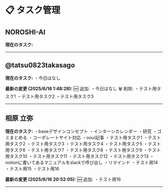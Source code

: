 # 📋 タスク管理

## NOROSHI-AI

**現在のタスク:**

---

## @tatsu0823takasago

**現在のタスク:**
・今日はなし

**最新の変更 (2025/6/16 1:48:28):**
🆕 追加:
・今日はなし
🗑️ 削除:
・テスト用タスク1
・テスト用タスク2
・テスト用タスク3

---

## 相原 立弥

**現在のタスク:**
・baseデザインコンセプト
・インターンカレンダー
・研究
・ゴミまとめる
・コーポレートサイト対応
・ooui記事
・テスト用タスク1
・テスト用タスク2
・テスト用タスク3
・テスト用タスク4
・テスト用タスク5
・テスト用タスク6
・テスト用タスク7
・テスト用タスク8
・テスト用タスク9
・テスト用タスク10
・テスト用タスク11
・テスト用タスク12
・テスト用タスク13
・notionに書いてあるマニュアルをslackで呼び出し
・リマインド
・テスト用14
・テスト用15
・テスト用16

**最新の変更 (2025/6/16 20:52:05):**
🆕 追加:
・テスト用16

---

